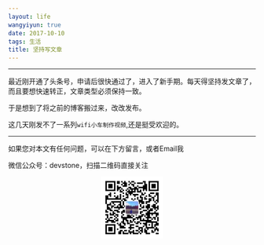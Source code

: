```yaml
---
layout: life
wangyiyun: true
date: 2017-10-10
tags: 生活
title: 坚持写文章
---
```


*************

最近刚开通了头条号，申请后很快通过了，进入了新手期。每天得坚持发文章了，而且要想快速转正，文章类型必须保持一致。

于是想到了将之前的博客搬过来，改改发布。

这几天刚发不了一系列`wifi小车制作视频`,还是挺受欢迎的。

---

如果您对本文有任何问题，可以在下方留言，或者Email我 

微信公众号：devstone，扫描二维码直接关注

<center>
<img src="/res/img/blog/qrcode_for_devstone.jpg" width="25%" height="25%" />
</center>


